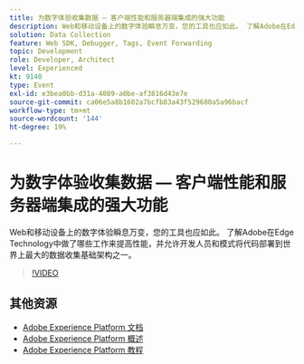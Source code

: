 ```yaml
---
title: 为数字体验收集数据 — 客户端性能和服务器端集成的强大功能
description: Web和移动设备上的数字体验瞬息万变，您的工具也应如此。 了解Adobe在Edge Technology中做了哪些工作来提高性能，并允许开发人员和模式将代码部署到世界上最大的数据收集基础架构之一。
solution: Data Collection
feature: Web SDK, Debugger, Tags, Event Forwarding
topic: Development
role: Developer, Architect
level: Experienced
kt: 9140
type: Event
exl-id: e3bea0bb-d31a-4089-a0be-af3816d43e7e
source-git-commit: ca06e5a8b1602a7bcfb83a43f529680a5a96bacf
workflow-type: tm+mt
source-wordcount: '144'
ht-degree: 19%

---
```


# 为数字体验收集数据 — 客户端性能和服务器端集成的强大功能

Web和移动设备上的数字体验瞬息万变，您的工具也应如此。 了解Adobe在Edge Technology中做了哪些工作来提高性能，并允许开发人员和模式将代码部署到世界上最大的数据收集基础架构之一。

>[!VIDEO](https://video.tv.adobe.com/v/337584/?quality=12&learn=on&hidetitle=true)

## 其他资源

- [Adobe Experience Platform 文档](https://experienceleague.adobe.com/docs/experience-platform.html)
- [Adobe Experience Platform 概述](https://experienceleague.adobe.com/docs/experience-platform/landing/home.html?lang=zh-Hans)
- [Adobe Experience Platform 教程](https://experienceleague.adobe.com/docs/platform-learn/tutorials/overview.html?lang=en)

